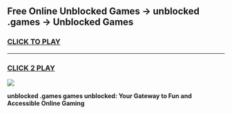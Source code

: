 
## Free Online Unblocked Games → unblocked .games → Unblocked Games
<h3>
<a href="https://premium.freeplayer.one?title=unblocked_.games&ref=21F">CLICK TO PLAY</a></h3>
<hr>

<h3>
<a href="https://premium.freeplayer.one?title=unblocked_.games&ref=21F">CLICK 2 PLAY</a>
  
</h3>

<a href="https://premium.freeplayer.one?title=unblocked_.games&ref=21F/"><img src="https://clearcache.store/games.png"></a>


**unblocked .games games unblocked: Your Gateway to Fun and Accessible Online Gaming**
